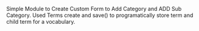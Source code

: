 Simple Module to Create Custom Form to Add Category and ADD Sub Category.
Used Terms create and save() to programatically store term and child term for a vocabulary. 
